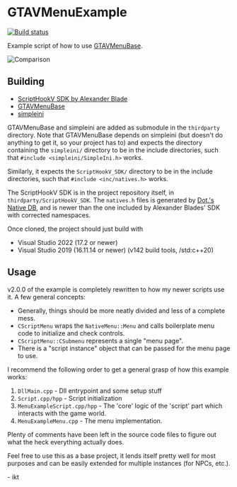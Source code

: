 # GTAVMenuExample

[![Build status](https://github.com/E66666666/GTAVMenuExample/actions/workflows/msbuild.yml/badge.svg)](https://github.com/E66666666/GTAVMenuExample/actions)

Example script of how to use [GTAVMenuBase](https://github.com/E66666666/GTAVMenuBase).

![Comparison](MenuCompare.png)

## Building

* [ScriptHookV SDK by Alexander Blade](http://www.dev-c.com/gtav/scripthookv/)
* [GTAVMenuBase](https://github.com/E66666666/GTAVMenuBase)
* [simpleini](https://github.com/brofield/simpleini)

GTAVMenuBase and simpleini are added as submodule in the `thirdparty` directory.
Note that GTAVMenuBase depends on simpleini (but doesn't do anything to get it, so your project has to)
and expects the directory containing the `simpleini/` directory to be in the include directories,
such that `#include <simpleini/SimpleIni.h>` works.

Similarly, it expects the `ScriptHookV_SDK/` directory to be in the include directories,
such that `#include <inc/natives.h>` works.

The ScriptHookV SDK is in the project repository itself, in `thirdparty/ScriptHookV_SDK`.
The `natives.h` files is generated by [Dot.'s Native DB](https://nativedb.dotindustries.dev/natives),
and is newer than the one included by Alexander Blades' SDK with corrected namespaces.

Once cloned, the project should just build with

* Visual Studio 2022 (17.2 or newer)
* Visual Studio 2019 (16.11.14 or newer) (v142 build tools, /std:c++20)

## Usage

v2.0.0 of the example is completely rewritten to how my newer scripts use it. A few general concepts:

* Generally, things should be more neatly divided and less of a complete mess.
* `CScriptMenu` wraps the `NativeMenu::Menu` and calls boilerplate menu code to initialize and check controls.
* `CScriptMenu::CSubmenu` represents a single "menu page".
* There is a "script instance" object that can be passed for the menu page to use.

I recommend the following order to get a general grasp of how this example works:

1. `DllMain.cpp` - Dll entrypoint and some setup stuff
2. `Script.cpp/hpp` - Script initialization
3. `MenuExampleScript.cpp/hpp` - The 'core' logic of the 'script' part which interacts with the game world.
4. `MenuExampleMenu.cpp` - The menu implementation.

Plenty of comments have been left in the source code files to figure out what the heck everything actually does.

Feel free to use this as a base project, it lends itself pretty well for most purposes and can be easily
extended for multiple instances (for NPCs, etc.).

\- ikt

